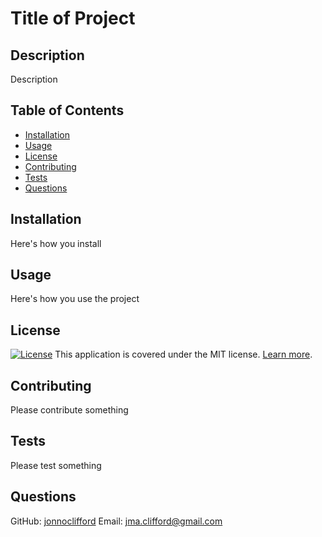 
# Title of Project

## Description
Description

## Table of Contents
- [Installation](#installation)
- [Usage](#usage)
- [License](#license)
- [Contributing](#contributing)
- [Tests](#tests)
- [Questions](#questions)

## Installation
Here's how you install 

## Usage
Here's how you use the project

## License
[![License](https://img.shields.io/badge/license-MIT-brightgreen)](LICENSE)
This application is covered under the MIT license. [Learn more](LICENSE).

## Contributing
Please contribute something

## Tests
Please test something

## Questions
GitHub: [jonnoclifford](https://github.com/jonnoclifford)
Email: jma.clifford@gmail.com
